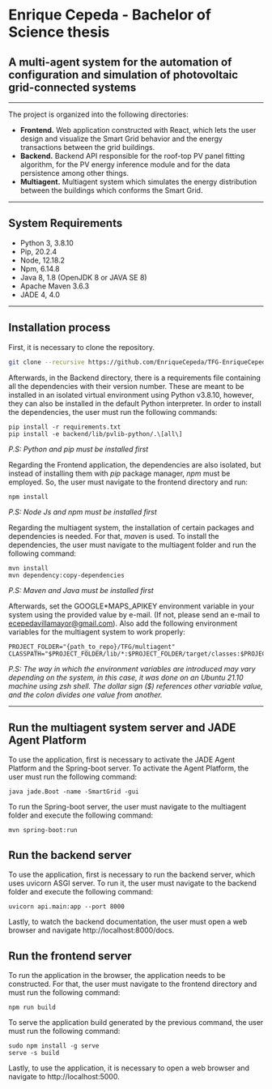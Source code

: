 # Enrique Cepeda - Bachelor of Science thesis

## A multi-agent system for the automation of configuration and simulation of photovoltaic grid-connected systems

---

The project is organized into the following directories:

- **Frontend.** Web application constructed with React, which lets the user design and visualize the Smart Grid behavior and the energy transactions between the grid buildings.
- **Backend.** Backend API responsible for the roof-top PV panel fitting algorithm, for the PV energy inference module and for the data persistence among other things.
- **Multiagent.** Multiagent system which simulates the energy distribution between the buildings which conforms the Smart Grid.

---

## System Requirements

- Python 3, 3.8.10
- Pip, 20.2.4
- Node, 12.18.2
- Npm, 6.14.8
- Java 8, 1.8 (OpenJDK 8 or JAVA SE 8)
- Apache Maven 3.6.3
- JADE 4, 4.0

---

## Installation process

First, it is necessary to clone the repository.

```bash
git clone --recursive https://github.com/EnriqueCepeda/TFG-EnriqueCepeda.git
```

Afterwards, in the Backend directory, there is a requirements file containing all the dependencies with their version number. These are meant to be installed in an isolated virtual environment using Python v3.8.10, however, they can also be installed in the default Python interpreter. In order to install the dependencies, the user must run the following commands:

```
pip install -r requirements.txt
pip install -e backend/lib/pvlib-python/.\[all\]
```

_P.S: Python and pip must be installed first_

Regarding the Frontend application, the dependencies are also isolated, but instead of installing them with _pip_ package manager, _npm_ must be employed. So, the user must navigate to the frontend directory and run:

```
npm install
```

_P.S: Node Js and npm must be installed first_

Regarding the multiagent system, the installation of certain packages and dependencies is needed. For that, _maven_ is used. To install the dependencies, the user must navigate to the multiagent folder and run the following command:

```
mvn install
mvn dependency:copy-dependencies
```

_P.S: Maven and Java must be installed first_

Afterwards, set the GOOGLE\*MAPS_APIKEY environment variable in your system using the provided value by e-mail. (If not, please send an e-mail to ecepedavillamayor@gmail.com). Also add the following environment variables for the multiagent system to work properly:

```
PROJECT_FOLDER="{path_to_repo}/TFG/multiagent"
CLASSPATH="$PROJECT_FOLDER/lib/*:$PROJECT_FOLDER/target/classes:$PROJECT_FOLDER/target/dependency/*"
```

_P.S: The way in which the environment variables are introduced may vary depending on the system, in this case, it was done on an Ubuntu 21.10 machine using zsh shell. The dollar sign ($) references other variable value, and the colon divides one value from another._

---

## Run the multiagent system server and JADE Agent Platform

To use the application, first is necessary to activate the JADE Agent Platform and the Spring-boot server.
To activate the Agent Platform, the user must run the following command:

```
java jade.Boot -name -SmartGrid -gui
```

To run the Spring-boot server, the user must navigate to the multiagent folder and execute the following command:

```
mvn spring-boot:run
```

## Run the backend server

To use the application, first is necessary to run the backend server, which uses uvicorn ASGI server.
To run it, the user must navigate to the backend folder and execute the following command:

```
uvicorn api.main:app --port 8000
```

Lastly, to watch the backend documentation, the user must open a web browser and navigate http://localhost:8000/docs.

## Run the frontend server

To run the application in the browser, the application needs to be constructed. For that, the user must navigate to the frontend directory and must run the following command:

```
npm run build
```

To serve the application build generated by the previous command, the user must run the following command:

```
sudo npm install -g serve
serve -s build
```

Lastly, to use the application, it is necessary to open a web browser and navigate to http://localhost:5000.
